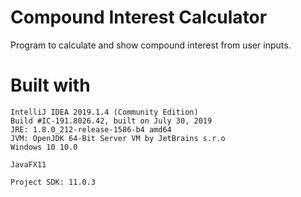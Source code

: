 # Compound Interest Calculator
Program to calculate and show compound interest from user inputs.


# Built with

```
IntelliJ IDEA 2019.1.4 (Community Edition)
Build #IC-191.8026.42, built on July 30, 2019
JRE: 1.8.0_212-release-1586-b4 amd64
JVM: OpenJDK 64-Bit Server VM by JetBrains s.r.o
Windows 10 10.0

JavaFX11

Project SDK: 11.0.3
```
